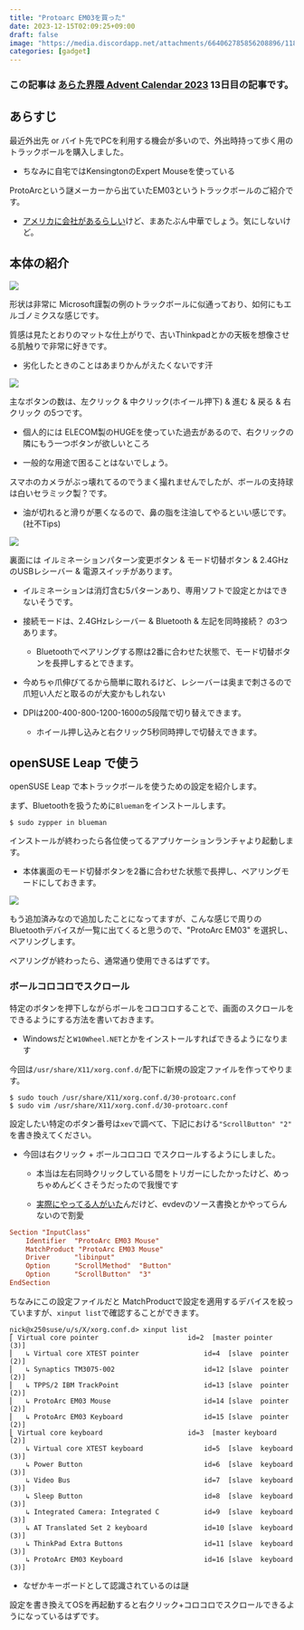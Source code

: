 ```yaml
---
title: "Protoarc EM03を買った"
date: 2023-12-15T02:09:25+09:00
draft: false
image: "https://media.discordapp.net/attachments/664062785856208896/1185040195851128974/IMG_20231215_110508.jpg?ex=658e29af&is=657bb4af&hm=0e070059bf6cd7a2d2c2fab56e887b923ccff121dedd5eb015843e85fbe48cae&=&format=webp&width=1170&height=659"
categories: [gadget]
---
```


### この記事は [あらた界隈 Advent Calendar 2023](https://adventar.org/calendars/9714) 13日目の記事です。 

## あらすじ

最近外出先 or バイト先でPCを利用する機会が多いので、外出時持って歩く用のトラックボールを購入しました。

- ちなみに自宅ではKensingtonのExpert Mouseを使っている

ProtoArcという謎メーカーから出ていたEM03というトラックボールのご紹介です。

- [アメリカに会社があるらしい](https://cybersocean.net/protoarc-em01rev/)けど、まあたぶん中華でしょう。気にしないけど。

## 本体の紹介

![](https://media.discordapp.net/attachments/664062785856208896/1185040195851128974/IMG_20231215_110508.jpg?ex=658e29af&is=657bb4af&hm=0e070059bf6cd7a2d2c2fab56e887b923ccff121dedd5eb015843e85fbe48cae&=&format=webp&width=1170&height=659)

形状は非常に Microsoft謹製の例のトラックボールに似通っており、如何にもエルゴノミクスな感じです。

質感は見たとおりのマットな仕上がりで、古いThinkpadとかの天板を想像させる肌触りで非常に好きです。

- 劣化したときのことはあまりかんがえたくないです汗

![](https://media.discordapp.net/attachments/664062785856208896/1185040196618703031/IMG_20231215_110526.jpg?ex=658e29af&is=657bb4af&hm=52b52dc1c4009ac5614a611f3da3d27c369a8b8a6425ad092f070bae6834a5e2&=&format=webp&width=1170&height=659)

主なボタンの数は、左クリック & 中クリック(ホイール押下) & 進む & 戻る & 右クリック の5つです。

- 個人的には ELECOM製のHUGEを使っていた過去があるので、右クリックの隣にもう一つボタンが欲しいところ

- 一般的な用途で困ることはないでしょう。

スマホのカメラがぶっ壊れてるのでうまく撮れませんでしたが、ボールの支持球は白いセラミック製？です。

- 油が切れると滑りが悪くなるので、鼻の脂を注油してやるといい感じです。(社不Tips)

![](https://media.discordapp.net/attachments/664062785856208896/1185040212053721098/IMG_20231215_110626.jpg?ex=658e29b3&is=657bb4b3&hm=4f8574b58102c58777e5a80dd7f87711e6b47cb870f981a09134138ef25a2e6f&=&format=webp&width=1170&height=659)

裏面には イルミネーションパターン変更ボタン & モード切替ボタン & 2.4GHzのUSBレシーバー & 電源スイッチがあります。

- イルミネーションは消灯含む5パターンあり、専用ソフトで設定とかはできないそうです。

- 接続モードは、2.4GHzレシーバー & Bluetooth & 左記を同時接続？ の3つあります。

  - Bluetoothでペアリングする際は2番に合わせた状態で、モード切替ボタンを長押しするとできます。

- 今めちゃ爪伸びてるから簡単に取れるけど、レシーバーは奥まで刺さるので爪短い人だと取るのが大変かもしれない

- DPIは200-400-800-1200-1600の5段階で切り替えできます。

  - ホイール押し込みと右クリック5秒同時押しで切替えできます。

## openSUSE Leap で使う

openSUSE Leap で本トラックボールを使うための設定を紹介します。

まず、Bluetoothを扱うために```Blueman```をインストールします。

```$ sudo zypper in blueman```

インストールが終わったら各位使ってるアプリケーションランチャより起動します。

- 本体裏面のモード切替ボタンを2番に合わせた状態で長押し、ペアリングモードにしておきます。

![](https://media.discordapp.net/attachments/664062785856208896/1185046119982579782/image.png?ex=658e2f34&is=657bba34&hm=425a2ed19394bdadb105231f457348b6c5c818899a752bc11d7c7cb844d8c561&=&format=webp&quality=lossless&width=719&height=370)

もう追加済みなので追加したことになってますが、こんな感じで周りのBluetoothデバイスが一覧に出てくると思うので、"ProtoArc EM03" を選択し、ペアリングします。

ペアリングが終わったら、通常通り使用できるはずです。

### ボールコロコロでスクロール

特定のボタンを押下しながらボールをコロコロすることで、画面のスクロールをできるようにする方法を書いておきます。

- Windowsだと```W10Wheel.NET```とかをインストールすればできるようになります

今回は```/usr/share/X11/xorg.conf.d/```配下に新規の設定ファイルを作ってやります。

``` console
$ sudo touch /usr/share/X11/xorg.conf.d/30-protoarc.conf
$ sudo vim /usr/share/X11/xorg.conf.d/30-protoarc.conf
```

設定したい特定のボタン番号は```xev```で調べて、下記における```"ScrollButton" "2"``` を書き換えてください。

- 今回は右クリック + ボールコロコロ でスクロールするようにしました。

  - 本当は左右同時クリックしている間をトリガーにしたかったけど、めっちゃめんどくさそうだったので我慢です

  - [実際にやってる人がいた](https://metrocrusader.blogspot.com/2015/05/linux-trackballemulate3buttons.html)んだけど、evdevのソース書換とかやってらんないので割愛

``` config:/usr/share/X11/xorg.conf.d/30-protoarc.conf
Section "InputClass"                                                                      
    Identifier  "ProtoArc EM03 Mouse"
    MatchProduct "ProtoArc EM03 Mouse"
    Driver      "libinput"
    Option      "ScrollMethod"  "Button"
    Option      "ScrollButton"  "3"
EndSection
```

ちなみにこの設定ファイルだと MatchProductで設定を適用するデバイスを絞っていますが、```xinput list```で確認することができます。

``` console
nick@x250suse/u/s/X/xorg.conf.d> xinput list
⎡ Virtual core pointer                      id=2  [master pointer  (3)]
⎜   ↳ Virtual core XTEST pointer                id=4  [slave  pointer  (2)]
⎜   ↳ Synaptics TM3075-002                      id=12 [slave  pointer  (2)]
⎜   ↳ TPPS/2 IBM TrackPoint                     id=13 [slave  pointer  (2)]
⎜   ↳ ProtoArc EM03 Mouse                       id=14 [slave  pointer  (2)]
⎜   ↳ ProtoArc EM03 Keyboard                    id=15 [slave  pointer  (2)]
⎣ Virtual core keyboard                     id=3  [master keyboard (2)]
    ↳ Virtual core XTEST keyboard               id=5  [slave  keyboard (3)]
    ↳ Power Button                              id=6  [slave  keyboard (3)]
    ↳ Video Bus                                 id=7  [slave  keyboard (3)]
    ↳ Sleep Button                              id=8  [slave  keyboard (3)]
    ↳ Integrated Camera: Integrated C           id=9  [slave  keyboard (3)]
    ↳ AT Translated Set 2 keyboard              id=10 [slave  keyboard (3)]
    ↳ ThinkPad Extra Buttons                    id=11 [slave  keyboard (3)]
    ↳ ProtoArc EM03 Keyboard                    id=16 [slave  keyboard (3)]
```

- なぜかキーボードとして認識されているのは謎

設定を書き換えてOSを再起動すると右クリック+コロコロでスクロールできるようになっているはずです。